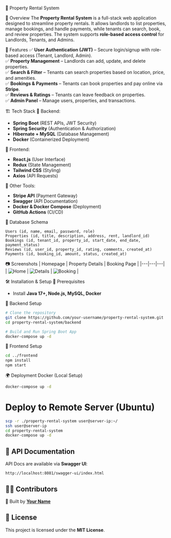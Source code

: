 
🏡 Property Rental System

📌 Overview
The **Property Rental System** is a full-stack web application designed to streamline property rentals. It allows landlords to list properties, manage bookings, and handle payments, while tenants can search, book, and review properties. The system supports **role-based access control** for Landlords, Tenants, and Admins.

🚀 Features
✅ **User Authentication (JWT)** – Secure login/signup with role-based access (Tenant, Landlord, Admin).  
✅ **Property Management** – Landlords can add, update, and delete properties.  
✅ **Search & Filter** – Tenants can search properties based on location, price, and amenities.  
✅ **Bookings & Payments** – Tenants can book properties and pay online via **Stripe**.  
✅ **Reviews & Ratings** – Tenants can leave feedback on properties.  
✅ **Admin Panel** – Manage users, properties, and transactions.  

🏗️ Tech Stack
🔹 Backend:
- **Spring Boot** (REST APIs, JWT Security)
- **Spring Security** (Authentication & Authorization)
- **Hibernate + MySQL** (Database Management)
- **Docker** (Containerized Deployment)

🔹 Frontend:
- **React.js** (User Interface)
- **Redux** (State Management)
- **Tailwind CSS** (Styling)
- **Axios** (API Requests)

🔹 Other Tools:
- **Stripe API** (Payment Gateway)
- **Swagger** (API Documentation)
- **Docker & Docker Compose** (Deployment)
- **GitHub Actions** (CI/CD)

🎯 Database Schema
```
Users (id, name, email, password, role)
Properties (id, title, description, address, rent, landlord_id)
Bookings (id, tenant_id, property_id, start_date, end_date, payment_status)
Reviews (id, user_id, property_id, rating, comments, created_at)
Payments (id, booking_id, amount, status, created_at)
```

 📷 Screenshots
| Homepage | Property Details | Booking Page |
|---|---|---|
| ![Home](https://via.placeholder.com/300) | ![Details](https://via.placeholder.com/300) | ![Booking](https://via.placeholder.com/300) |

🛠️ Installation & Setup
🔧 Prerequisites
- Install **Java 17+, Node.js, MySQL, Docker**

🔹 Backend Setup
```sh
# Clone the repository
git clone https://github.com/your-username/property-rental-system.git
cd property-rental-system/backend

# Build and Run Spring Boot App
docker-compose up -d
```

🔹 Frontend Setup
```sh
cd ../frontend
npm install
npm start
```

🌍 Deployment
Docker (Local Setup)
```sh
docker-compose up -d
```

# Deploy to Remote Server (Ubuntu)
```sh
scp -r ./property-rental-system user@server-ip:~/
ssh user@server-ip
cd property-rental-system
docker-compose up -d
```

## 📜 API Documentation
API Docs are available via **Swagger UI**:
```
http://localhost:8081/swagger-ui/index.html
```

## 👨‍💻 Contributors
🚀 Built by **[Your Name](https://github.com/your-username)**

## 📄 License
This project is licensed under the **MIT License**.

